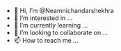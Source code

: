 - 👋 Hi, I’m @Neamnichandarshekhra
- 👀 I’m interested in ...
- 🌱 I’m currently learning ...
- 💞️ I’m looking to collaborate on ...
- 📫 How to reach me ...

<!---
Neamnichandarshekhra/Neamnichandarshekhra is a ✨ special ✨ repository because its `README.md` (this file) appears on your GitHub profile.
You can click the Preview link to take a look at your changes.
--->
